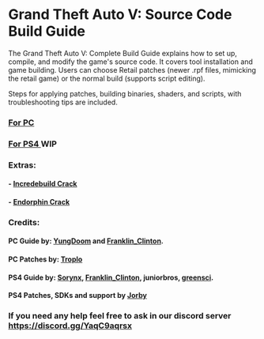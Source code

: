 # Grand Theft Auto V: Source Code Build Guide

The Grand Theft Auto V: Complete Build Guide explains how to set up, compile, and modify the game's source code. It covers tool installation and game building. Users can choose Retail patches (newer .rpf files, mimicking the retail game) or the normal build (supports script editing).

Steps for applying patches, building binaries, shaders, and scripts, with troubleshooting tips are included.

### [For PC](https://github.com/FranklinClintonDev/gta-v-source-code-guide/blob/main/pc.md)
### [For PS4 ](https://github.com/FranklinClintonDev/gta-v-source-code-guide/blob/main/ps4.md) WIP

### Extras:

#### - [Incredebuild Crack](https://github.com/FranklinClintonDev/gta-v-source-code-guide/tree/main/Extras/Incredibuild%20Crack)
#### - [Endorphin Crack](https://github.com/FranklinClintonDev/gta-v-source-code-guide/tree/main/Extras/Endorphin%20Crack)

### Credits:

#### PC Guide by: [YungDoom](https://github.com/yungDoom) and [Franklin_Clinton](https://github.com/FranklinClintonDev).
#### PC Patches by: [Troplo](https://github.com/Troplo)
#### PS4 Guide by: [Sorynx](https://github.com/Dbz9), [Franklin_Clinton](https://github.com/FranklinClintonDev), juniorbros, [greensci](https://github.com/greensci). 
#### PS4 Patches, SDKs and support by [Jorby](https://github.com/coldreactor64)

### If you need any help feel free to ask in our discord server https://discord.gg/YaqC9aqrsx





